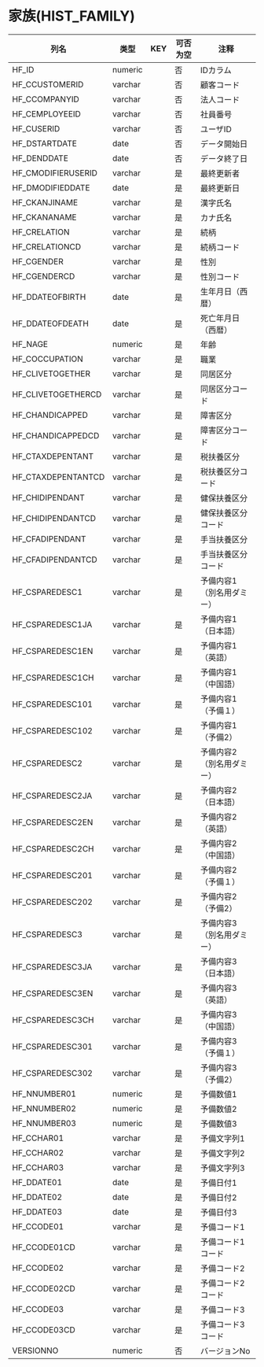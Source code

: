 # 家族(HIST_FAMILY)
| 列名   | 类型   | KEY  | 可否为空 | 注释   |
| ---- | ---- | ---- | ---- | ---- |
|HF_ID|numeric||否|IDカラム|
|HF_CCUSTOMERID|varchar||否|顧客コード|
|HF_CCOMPANYID|varchar||否|法人コード|
|HF_CEMPLOYEEID|varchar||否|社員番号|
|HF_CUSERID|varchar||否|ユーザID|
|HF_DSTARTDATE|date||否|データ開始日|
|HF_DENDDATE|date||否|データ終了日|
|HF_CMODIFIERUSERID|varchar||是|最終更新者|
|HF_DMODIFIEDDATE|date||是|最終更新日|
|HF_CKANJINAME|varchar||是|漢字氏名|
|HF_CKANANAME|varchar||是|カナ氏名|
|HF_CRELATION|varchar||是|続柄|
|HF_CRELATIONCD|varchar||是|続柄コード|
|HF_CGENDER|varchar||是|性別|
|HF_CGENDERCD|varchar||是|性別コード|
|HF_DDATEOFBIRTH|date||是|生年月日（西暦）|
|HF_DDATEOFDEATH|date||是|死亡年月日（西暦）|
|HF_NAGE|numeric||是|年齢|
|HF_COCCUPATION|varchar||是|職業|
|HF_CLIVETOGETHER|varchar||是|同居区分|
|HF_CLIVETOGETHERCD|varchar||是|同居区分コード|
|HF_CHANDICAPPED|varchar||是|障害区分|
|HF_CHANDICAPPEDCD|varchar||是|障害区分コード|
|HF_CTAXDEPENTANT|varchar||是|税扶養区分|
|HF_CTAXDEPENTANTCD|varchar||是|税扶養区分コード|
|HF_CHIDIPENDANT|varchar||是|健保扶養区分|
|HF_CHIDIPENDANTCD|varchar||是|健保扶養区分コード|
|HF_CFADIPENDANT|varchar||是|手当扶養区分|
|HF_CFADIPENDANTCD|varchar||是|手当扶養区分コード|
|HF_CSPAREDESC1|varchar||是|予備内容1（別名用ダミー）|
|HF_CSPAREDESC1JA|varchar||是|予備内容1（日本語）|
|HF_CSPAREDESC1EN|varchar||是|予備内容1（英語）|
|HF_CSPAREDESC1CH|varchar||是|予備内容1（中国語）|
|HF_CSPAREDESC101|varchar||是|予備内容1（予備１）|
|HF_CSPAREDESC102|varchar||是|予備内容1（予備2）|
|HF_CSPAREDESC2|varchar||是|予備内容2（別名用ダミー）|
|HF_CSPAREDESC2JA|varchar||是|予備内容2（日本語）|
|HF_CSPAREDESC2EN|varchar||是|予備内容2（英語）|
|HF_CSPAREDESC2CH|varchar||是|予備内容2（中国語）|
|HF_CSPAREDESC201|varchar||是|予備内容2（予備１）|
|HF_CSPAREDESC202|varchar||是|予備内容2（予備2）|
|HF_CSPAREDESC3|varchar||是|予備内容3（別名用ダミー）|
|HF_CSPAREDESC3JA|varchar||是|予備内容3（日本語）|
|HF_CSPAREDESC3EN|varchar||是|予備内容3（英語）|
|HF_CSPAREDESC3CH|varchar||是|予備内容3（中国語）|
|HF_CSPAREDESC301|varchar||是|予備内容3（予備１）|
|HF_CSPAREDESC302|varchar||是|予備内容3（予備2）|
|HF_NNUMBER01|numeric||是|予備数値1|
|HF_NNUMBER02|numeric||是|予備数値2|
|HF_NNUMBER03|numeric||是|予備数値3|
|HF_CCHAR01|varchar||是|予備文字列1|
|HF_CCHAR02|varchar||是|予備文字列2|
|HF_CCHAR03|varchar||是|予備文字列3|
|HF_DDATE01|date||是|予備日付1|
|HF_DDATE02|date||是|予備日付2|
|HF_DDATE03|date||是|予備日付3|
|HF_CCODE01|varchar||是|予備コード1|
|HF_CCODE01CD|varchar||是|予備コード1コード|
|HF_CCODE02|varchar||是|予備コード2|
|HF_CCODE02CD|varchar||是|予備コード2コード|
|HF_CCODE03|varchar||是|予備コード3|
|HF_CCODE03CD|varchar||是|予備コード3コード|
|VERSIONNO|numeric||否|バージョンNo|
